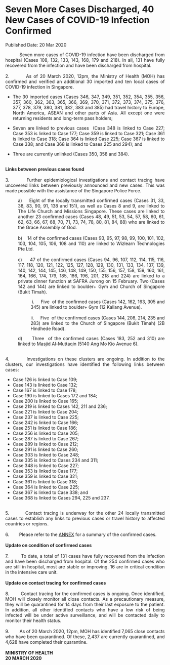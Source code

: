 <html>
    <meta http-equiv="Content-Type" content="text/html; charset=utf-8"/>
    <meta charset="utf-8"/>
    <title>Seven More Cases Discharged, 40 New Cases of COVID-19 Infection Confirmed</title>
    <body><h1>Seven More Cases Discharged, 40 New Cases of COVID-19 Infection Confirmed</h1>
    <p>Published Date: 20 Mar 2020</p> <p style="text-align: justify;">&nbsp; &nbsp; &nbsp; &nbsp; &nbsp; Seven more cases of COVID-19 infection have been discharged from hospital (Cases&nbsp;108, 132, 133, 143, 168, 179 and 218). In all, 131 have fully recovered from the infection and have been discharged from hospital.<br><br>2.&nbsp; &nbsp; &nbsp; &nbsp;&nbsp;<a name="m_-7280690315429519657_OLE_LINK2">As of 20 March 2020, 12pm, the Ministry of Health (MOH) has confirmed and verified an additional 30 imported and ten local cases of COVID-19 infection in Singapore.</a></p><ul type="disc"><li style="text-align: justify;"><a name="m_-7280690315429519657_OLE_LINK12">The 30&nbsp;imported cases (Cases 346, 347, 349, 351, 352, 354, 355, 356, 357, 360, 362, 363, 365, 366, 369, 370, 371, 372, 373, 374, 375, 376, 377, 378, 379, 380, 381, 382, 383 and&nbsp;385) had travel history to Europe, North America, ASEAN and other parts of Asia. All except one were returning residents and long-term pass holders;</a></li></ul><ul type="disc"><li style="text-align: justify;"><a name="m_-7280690315429519657_OLE_LINK6">Seven are linked to previous cases&nbsp;</a>&nbsp;(Case 348 is linked to Case 227; Case 353 is linked to Case 177; Case 359 is linked to Case 321; Case 361 is linked to Case 318; Case 364 is linked Case 225; Case 367 is linked to Case 338; and Case 368 is linked to Cases 225 and 294); and</li></ul><ul type="disc"><li style="text-align: justify;">Three are currently unlinked (Cases 350, 358 and 384).</li></ul><p style="text-align: justify;"><br><strong>Links between previous cases found<br><br></strong><a name="m_-7280690315429519657_OLE_LINK8">3.&nbsp; &nbsp; &nbsp; &nbsp; Further epidemiological investigations and contact tracing have uncovered links between previously announced and new cases. This was made possible with the assistance of the Singapore Police Force.</a><br></p><p style="text-align: justify; margin-left: 40px;">a)&nbsp; &nbsp; Eight of the locally transmitted confirmed cases (Cases 31, 33, 38, 83, 90, 91, 138 and 151), as well as Cases 8 and 9, are linked to The Life Church and Missions Singapore. These cases are linked to another 23 confirmed cases (Cases 48, 49, 51, 53, 54, 57, 58, 60, 61, 62, 63, 66, 67, 68, 70, 71, 73, 74, 78, 80, 81, 84, 88) who are linked to the Grace Assembly of God.<br><br>b)&nbsp; &nbsp; 14 of the confirmed cases (Cases 93, 95, 97, 98, 99, 100, 101, 102, 103, 104, 105, 106, 108 and 110) are linked to Wizlearn Technologies Pte Ltd.<br><br>c)&nbsp; &nbsp; &nbsp;47 of the confirmed cases (Cases 94, 96, 107, 112, 114, 115, 116, 117, 118, 120, 121, 122, 125, 127, 128, 129, 130, 131, 133, 134, 137, 139, 140, 142, 144, 145, 146, 148, 149, 150, 155, 156, 157, 158, 159, 160, 161, 164, 166, 174, 179, 185, 186, 196, 201, 218 and 224) are linked to a private dinner function at SAFRA Jurong on 15 February. Two (Cases 142 and 144) are linked to boulder+ Gym and Church of Singapore (Bukit Timah).</p><p style="text-align: justify; margin-left: 80px;">&nbsp;i.&nbsp; &nbsp; &nbsp;Five&nbsp; of the confirmed cases (Cases 142, 162, 163, 305 and 345) are linked to boulder+ Gym (12 Kallang Avenue).<br><br>ii.&nbsp; &nbsp; &nbsp;Five&nbsp; of the confirmed cases (Cases 144, 208, 214, 235 and 283) are linked to the Church of Singapore (Bukit Timah) (2B Hindhede Road).</p><p style="text-align: justify; margin-left: 40px;">d)&nbsp; &nbsp; &nbsp;Three&nbsp; of the confirmed cases (Cases 183, 252 and 310) are linked to Masjid Al-Muttaqin (5140 Ang Mo Kio Avenue 6).</p><p style="text-align: justify;"><br>4.&nbsp; &nbsp; &nbsp; &nbsp; Investigations on these clusters are ongoing. In addition to the clusters, our investigations have identified the following links between cases:</p><ul type="disc"><li style="text-align: justify;">Case 126 is linked to Case 109;</li><li style="text-align: justify;">Case 143 is linked to Case 132;</li><li style="text-align: justify;">Case 167 is linked to Case 178;</li><li style="text-align: justify;">Case 190 is linked to Cases 172 and 184;</li><li style="text-align: justify;">Case 200 is linked to Case 165;</li><li style="text-align: justify;">Case 219 is linked to Cases 142, 211 and 236;</li><li style="text-align: justify;">Case 221 is linked to Case 204;</li><li style="text-align: justify;">Case 237 is linked to Case 225;</li><li style="text-align: justify;">Case 242 is linked to Case 166;</li><li style="text-align: justify;">Case 251 is linked to Case 186;</li><li style="text-align: justify;">Case 256 is linked to Case 205;</li><li style="text-align: justify;">Case 287 is linked to Case 267;</li><li style="text-align: justify;">Case 289 is linked to Case 212;</li><li style="text-align: justify;">Case 291 is linked to Case 260;</li><li style="text-align: justify;">Case 303 is linked to Case 248;</li><li style="text-align: justify;">Case 335 is linked to Cases 234 and 311;</li><li style="text-align: justify;">Case 348 is linked to Case 227;</li><li style="text-align: justify;">Case 353 is linked to Case 177;</li><li style="text-align: justify;">Case 359 is linked to Case 321;</li><li style="text-align: justify;">Case 361 is linked to Case 318;</li><li style="text-align: justify;">Case 364 is linked to Case 225;</li><li style="text-align: justify;">Case 367 is linked to Case 338; and</li><li style="text-align: justify;">Case 368 is linked to Cases 294, 225 and 237.</li></ul><p style="text-align: justify;"><br>5.&nbsp; &nbsp; &nbsp; &nbsp;&nbsp;<a name="m_-7280690315429519657_OLE_LINK3">Contact tracing is underway for the other 24 locally transmitted cases to establish any links to previous cases or travel history to affected countries or regions.</a><br><br>6.&nbsp; &nbsp; &nbsp; &nbsp; Please refer to the&nbsp;<u><a href="/docs/librariesprovider5/pressroom/press-releases/annex_moh-press-release---seven-more-cases-discharged-40-new-cases-of-covid-19-infection-confirmed-20-mar-2020.pdf?sfvrsn=e27a4fce_0" title="ANNEX_MOH Press Release - Seven more cases discharged, 40 new cases of COVID-19 infection confirmed, 20 Mar 2020">ANNEX</a></u>&nbsp;for a summary of the confirmed cases.<br><br><strong>Update on condition of confirmed cases<br><br></strong>7.&nbsp; &nbsp; &nbsp; &nbsp; To date, a total of 131 cases have fully recovered from the infection and have been discharged from hospital. Of the 254 confirmed cases who are still in hospital, most are stable or improving. 16 are in critical condition in the intensive care unit.<br><br><strong>Update on contact tracing for confirmed cases<br><br></strong>8.&nbsp; &nbsp; &nbsp; &nbsp; Contact tracing for the confirmed cases is ongoing. Once identified, MOH will closely monitor all close contacts. As a precautionary measure, they will be quarantined for 14 days from their last exposure to the patient. In addition, all other identified contacts who have a low risk of being infected will be under active surveillance, and will be contacted daily to monitor their health status.<br><br>9.&nbsp; &nbsp; &nbsp; &nbsp;&nbsp;<a name="m_-7280690315429519657_OLE_LINK1">As of 20 March 2020, 12pm, MOH has identified 7,065 close contacts who have been quarantined. Of these, 2,437 are currently quarantined, and 4,628 have completed their quarantine.</a><br><br><strong>MINISTRY OF HEALTH<br></strong><strong>20 MARCH 2020</strong></p></body>
</html>